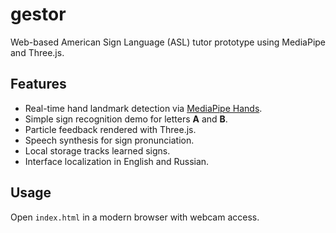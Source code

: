 # gestor

Web-based American Sign Language (ASL) tutor prototype using MediaPipe and Three.js.

## Features
- Real-time hand landmark detection via [MediaPipe Hands](https://developers.google.com/mediapipe).
- Simple sign recognition demo for letters **A** and **B**.
- Particle feedback rendered with Three.js.
- Speech synthesis for sign pronunciation.
- Local storage tracks learned signs.
- Interface localization in English and Russian.

## Usage
Open `index.html` in a modern browser with webcam access.
